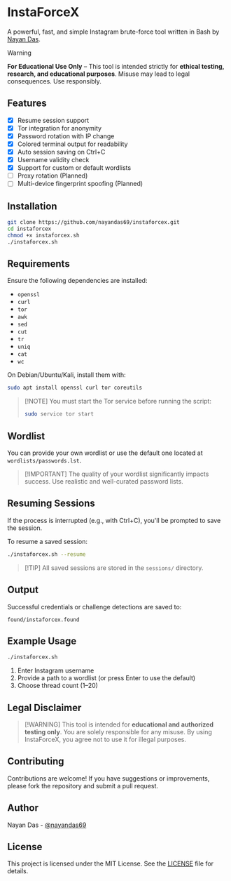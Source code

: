 # InstaForceX

A powerful, fast, and simple Instagram brute-force tool written in Bash by [Nayan Das](https://github.com/nayandas69).

> [!WARNING]  
> **For Educational Use Only** – This tool is intended strictly for **ethical testing, research, and educational purposes**. Misuse may lead to legal consequences. Use responsibly.

## Features

* [x] Resume session support  
* [x] Tor integration for anonymity  
* [x] Password rotation with IP change  
* [x] Colored terminal output for readability  
* [x] Auto session saving on Ctrl+C  
* [x] Username validity check  
* [x] Support for custom or default wordlists  
* [ ] Proxy rotation (Planned)  
* [ ] Multi-device fingerprint spoofing (Planned)

## Installation

```bash
git clone https://github.com/nayandas69/instaforcex.git
cd instaforcex
chmod +x instaforcex.sh
./instaforcex.sh
````

## Requirements

Ensure the following dependencies are installed:

* `openssl`
* `curl`
* `tor`
* `awk`
* `sed`
* `cut`
* `tr`
* `uniq`
* `cat`
* `wc`

On Debian/Ubuntu/Kali, install them with:

```bash
sudo apt install openssl curl tor coreutils
```

> \[!NOTE]
> You must start the Tor service before running the script:
>
> ```bash
> sudo service tor start
> ```

## Wordlist

You can provide your own wordlist or use the default one located at `wordlists/passwords.lst`.

> \[!IMPORTANT]
> The quality of your wordlist significantly impacts success. Use realistic and well-curated password lists.

## Resuming Sessions

If the process is interrupted (e.g., with Ctrl+C), you'll be prompted to save the session.

To resume a saved session:

```bash
./instaforcex.sh --resume
```

> \[!TIP]
> All saved sessions are stored in the `sessions/` directory.

## Output

Successful credentials or challenge detections are saved to:

```
found/instaforcex.found
```

## Example Usage

```bash
./instaforcex.sh
```

1. Enter Instagram username
2. Provide a path to a wordlist (or press Enter to use the default)
3. Choose thread count (1–20)

## Legal Disclaimer

> \[!WARNING]
> This tool is intended for **educational and authorized testing only**.
> You are solely responsible for any misuse.
> By using InstaForceX, you agree not to use it for illegal purposes.

## Contributing
Contributions are welcome! If you have suggestions or improvements, please fork the repository and submit a pull request.

## Author

Nayan Das - [@nayandas69](https://github.com/nayandas69)

## License

This project is licensed under the MIT License. See the [LICENSE](LICENSE) file for details.